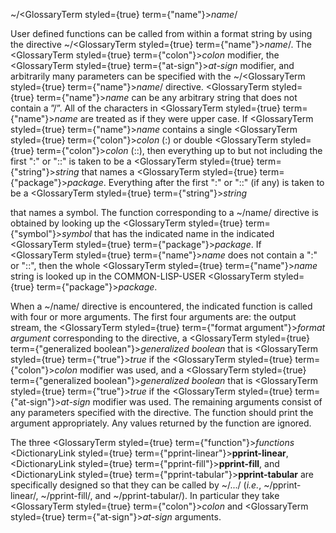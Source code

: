  



&#126;/<GlossaryTerm styled={true} term={"name"}><i>name</i></GlossaryTerm>/ 



User defined functions can be called from within a format string by using the directive &#126;/<GlossaryTerm styled={true} term={"name"}><i>name</i></GlossaryTerm>/. The <GlossaryTerm styled={true} term={"colon"}><i>colon</i></GlossaryTerm> modifier, the <GlossaryTerm styled={true} term={"at-sign"}><i>at-sign</i></GlossaryTerm> modifier, and arbitrarily many parameters can be specified with the &#126;/<GlossaryTerm styled={true} term={"name"}><i>name</i></GlossaryTerm>/ directive. <GlossaryTerm styled={true} term={"name"}><i>name</i></GlossaryTerm> can be any arbitrary string that does not contain a ”/”. All of the characters in <GlossaryTerm styled={true} term={"name"}><i>name</i></GlossaryTerm> are treated as if they were upper case. If <GlossaryTerm styled={true} term={"name"}><i>name</i></GlossaryTerm> contains a single <GlossaryTerm styled={true} term={"colon"}><i>colon</i></GlossaryTerm> (:) or double <GlossaryTerm styled={true} term={"colon"}><i>colon</i></GlossaryTerm> (::), then everything up to but not including the first ":" or "::" is taken to be a <GlossaryTerm styled={true} term={"string"}><i>string</i></GlossaryTerm> that names a <GlossaryTerm styled={true} term={"package"}><i>package</i></GlossaryTerm>. Everything after the first ":" or "::" (if any) is taken to be a <GlossaryTerm styled={true} term={"string"}><i>string</i></GlossaryTerm> 



that names a symbol. The function corresponding to a &#126;/name/ directive is obtained by looking up the <GlossaryTerm styled={true} term={"symbol"}><i>symbol</i></GlossaryTerm> that has the indicated name in the indicated <GlossaryTerm styled={true} term={"package"}><i>package</i></GlossaryTerm>. If <GlossaryTerm styled={true} term={"name"}><i>name</i></GlossaryTerm> does not contain a ":" or "::", then the whole <GlossaryTerm styled={true} term={"name"}><i>name</i></GlossaryTerm> string is looked up in the COMMON-LISP-USER <GlossaryTerm styled={true} term={"package"}><i>package</i></GlossaryTerm>. 



When a &#126;/name/ directive is encountered, the indicated function is called with four or more arguments. The first four arguments are: the output stream, the <GlossaryTerm styled={true} term={"format argument"}><i>format argument</i></GlossaryTerm> corresponding to the directive, a <GlossaryTerm styled={true} term={"generalized boolean"}><i>generalized boolean</i></GlossaryTerm> that is <GlossaryTerm styled={true} term={"true"}><i>true</i></GlossaryTerm> if the <GlossaryTerm styled={true} term={"colon"}><i>colon</i></GlossaryTerm> modifier was used, and a <GlossaryTerm styled={true} term={"generalized boolean"}><i>generalized boolean</i></GlossaryTerm> that is <GlossaryTerm styled={true} term={"true"}><i>true</i></GlossaryTerm> if the <GlossaryTerm styled={true} term={"at-sign"}><i>at-sign</i></GlossaryTerm> modifier was used. The remaining arguments consist of any parameters specified with the directive. The function should print the argument appropriately. Any values returned by the function are ignored. 



The three <GlossaryTerm styled={true} term={"function"}><i>functions</i></GlossaryTerm> <DictionaryLink styled={true} term={"pprint-linear"}><b>pprint-linear</b></DictionaryLink>, <DictionaryLink styled={true} term={"pprint-fill"}><b>pprint-fill</b></DictionaryLink>, and <DictionaryLink styled={true} term={"pprint-tabular"}><b>pprint-tabular</b></DictionaryLink> are specifically designed so that they can be called by &#126;/.../ (*i.e.*, &#126;/pprint-linear/, &#126;/pprint-fill/, and &#126;/pprint-tabular/). In particular they take <GlossaryTerm styled={true} term={"colon"}><i>colon</i></GlossaryTerm> and <GlossaryTerm styled={true} term={"at-sign"}><i>at-sign</i></GlossaryTerm> arguments. 



